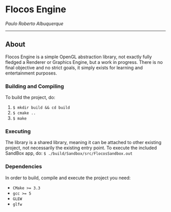# Flocos Engine
*Paulo Roberto Albuquerque*

---

## About

Flocos Engine is a simple OpenGL abstraction library, not exactly fully fledged a Renderer or Graphics Engine, but a work in progress.
There is no final objective and no strict goals, it simply exists for learning and entertainment purposes.

### Building and Compiling

To build the project, do:
1. `$ mkdir build && cd build`
1. `$ cmake ..`
1. `$ make`

### Executing

The library is a shared library, meaning it can be attached to other existing project, not necessarily the existing entry point.
To execute the included SandBox app, do:
`$ ./build/Sandbox/src/FlocosSandbox.out`

### Dependencies

In order to build, compile and execute the project you need:
- `CMake >= 3.3`
- `gcc >= 5`
- `GLEW`
- `glfw`
